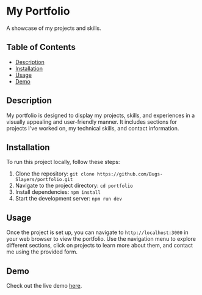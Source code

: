 # My Portfolio

A showcase of my projects and skills.

## Table of Contents

- [Description](#description)
- [Installation](#installation)
- [Usage](#usage)
- [Demo](#demo)

## Description

My portfolio is designed to display my projects, skills, and experiences in a visually appealing and user-friendly manner. It includes sections for projects I've worked on, my technical skills, and contact information.

## Installation

To run this project locally, follow these steps:

1. Clone the repository: `git clone https://github.com/Bugs-Slayers/portfolio.git`
2. Navigate to the project directory: `cd portfolio`
3. Install dependencies: `npm install`
4. Start the development server: `npm run dev`

## Usage

Once the project is set up, you can navigate to `http://localhost:3000` in your web browser to view the portfolio. Use the navigation menu to explore different sections, click on projects to learn more about them, and contact me using the provided form.

## Demo

Check out the live demo [here](https://your-portfolio-demo.com).

